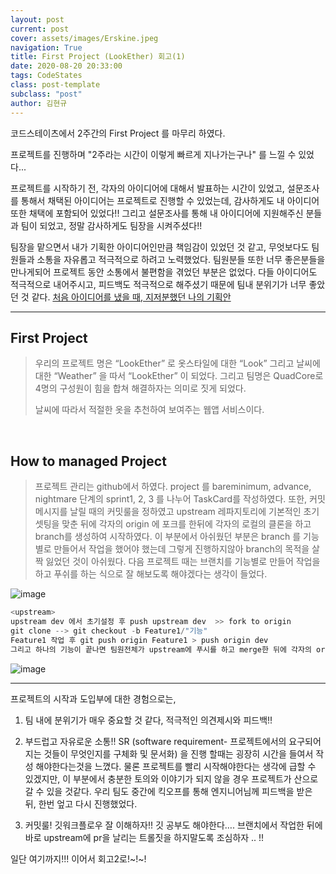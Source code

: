 ```yaml
---
layout: post
current: post
cover: assets/images/Erskine.jpeg
navigation: True
title: First Project (LookEther) 회고(1)
date: 2020-08-20 20:33:00
tags: CodeStates
class: post-template
subclass: "post"
author: 김현규
---
```


코드스테이츠에서 2주간의 First Project 를 마무리 하였다.

프로젝트를 진행하며 "2주라는 시간이 이렇게 빠르게 지나가는구나" 를 느낄 수 있었다...

프로젝트를 시작하기 전, 각자의 아이디어에 대해서 발표하는 시간이 있었고, 설문조사를 통해서 채택된 아이디어는 프로젝트로 진행할 수 있었는데,
감사하게도 내 아이디어 또한 채택에 포함되어 있었다!!
그리고 설문조사를 통해 내 아이디어에 지원해주신 분들과 팀이 되었고, 정말 감사하게도 팀장을 시켜주셨다!!

팀장을 맡으면서 내가 기획한 아이디어인만큼 책임감이 있었던 것 같고, 무엇보다도 팀원들과 소통을 자유롭고 적극적으로 하려고 노력했었다.
팀원분들 또한 너무 좋은분들을 만나게되어 프로젝트 동안 소통에서 불편함을 겪었던 부분은 없었다. 다들 아이디어도 적극적으로 내어주시고,
피드백도 적극적으로 해주셨기 때문에 팀내 분위기가 너무 좋았던 것 같다.
[처음 아이디어를 냈을 때, 지저분했던 나의 기획안](https://www.notion.so/2-d6cb507633a6475cbf135f4f34ee3996)

<hr>

## **First Project**

> 우리의 프로젝트 명은 “LookEther” 로 옷스타일에 대한 “Look” 그리고 날씨에 대한 “Weather” 을 따서 “LookEther” 이 되었다.
> 그리고 팀명은 QuadCore로 4명의 구성원이 힘을 합쳐 해결하자는 의미로 짓게 되었다.
>
> 날씨에 따라서 적절한 옷을 추천하여 보여주는 웹앱 서비스이다.

<br>

## **How to managed Project**

> 프로젝트 관리는 github에서 하였다. project 를 bareminimum, advance, nightmare 단계의 sprint1, 2, 3 를 나누어 TaskCard를 작성하였다.
> 또한, 커밋메시지를 날릴 때의 커밋룰을 정하였고 upstream 레파지토리에 기본적인 초기셋팅을 맞춘 뒤에 각자의 origin 에 포크를 한뒤에 각자의 로컬의 클론을 하고 branch를 생성하여 시작하였다.
> 이 부분에서 아쉬웠던 부분은 branch 를 기능별로 만들어서 작업을 했어야 했는데 그렇게 진행하지않아 branch의 목적을 살짝 잃었던 것이 아쉬웠다.
> 다음 프로젝트 때는 브랜치를 기능별로 만들어 작업을 하고 푸쉬를 하는 식으로 잘 해보도록 해야겠다는 생각이 들었다.

![image](https://user-images.githubusercontent.com/46562138/90764644-91efe500-e323-11ea-9e74-c3b3c44fb502.png)

```js
<upstream>
upstream dev 에서 초기설정 후 push upstream dev  >> fork to origin
git clone --> git checkout -b Feature1/"기능"
Feature1 작업 후 git push origin Feature1 > push origin dev
그리고 하나의 기능이 끝나면 팀원전체가 upstream에 푸시를 하고 merge한 뒤에 각자의 origin에 pull 을 받고 다시 Feature2 에서 시작

```

![image](https://user-images.githubusercontent.com/46562138/90764725-bcda3900-e323-11ea-917f-b9564716296c.png)

<hr>

프로젝트의 시작과 도입부에 대한 경험으로는,

1. 팀 내에 분위기가 매우 중요할 것 같다, 적극적인 의견제시와 피드백!!

2. 부드럽고 자유로운 소통!!
   SR (software requirement- 프로젝트에서의 요구되어지는 것들이 무엇인지를 구체화 및 문서화) 을 진행 할때는 굉장히 시간을 들여서 작성 해야한다는것을 느꼈다.
   물론 프로젝트를 빨리 시작해야한다는 생각에 급할 수 있겠지만, 이 부분에서 충분한 토의와 이야기가 되지 않을 경우 프로젝트가 산으로 갈 수 있을 것같다. 우리 팀도 중간에 킥오프를 통해 엔지니어님께 피드백을 받은 뒤, 한번 엎고 다시 진행했었다.

3. 커밋룰! 깃워크플로우 잘 이해하자!!
   깃 공부도 해야한다…. 브랜치에서 작업한 뒤에 바로 upstream에 pr을 날리는 트롤짓을 하지말도록 조심하자 .. !!

일단 여기까지!!! 이어서 회고2로!~!~!
